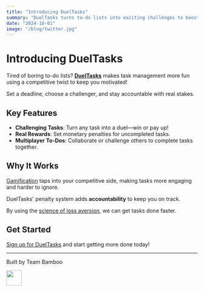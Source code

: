 ```yaml
---
title: "Introducing DuelTasks"
summary: "DuelTasks turns to-do lists into exciting challenges to boost your accountability!"
date: "2024-10-01"
image: "/blog/twitter.jpg"
---
```


# Introducing DuelTasks

Tired of boring to-do lists? [**DuelTasks**](/) makes task management more fun using a competitive twist to keep you motivated!

Set a deadline, choose a challenger, and stay accountable with real stakes.

## Key Features

- **Challenging Tasks**: Turn any task into a duel—win or pay up!
- **Real Rewards**: Set monetary penalties for uncompleted tasks.
- **Multiplayer To-Dos**: Collaborate or challenge others to complete tasks together.

## Why It Works

<a href="https://en.wikipedia.org/wiki/Gamification" target="_blank">Gamification</a> taps into your competitive side, making tasks more engaging and harder to ignore.

DuelTasks' penalty system adds **accountability** to keep you on track. 

By using the [science of loss aversion](/blog/loss-aversion), we can get tasks done faster.

## Get Started

[Sign up for DuelTasks](/users/sign_in) and start getting more done today!

---

Built by Team Bamboo

<a href="https://heybam.boo" target="_blank">
<img src='https://heybam.boo/wp-content/uploads/2024/09/cropped-b.png' width='40'>
</a>
